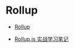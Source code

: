 # Rollup

- [Rollup](https://rollupjs.org/introduction/)

- [Rollup.js 实战学习笔记](https://chenshenhai.github.io/rollupjs-note/)